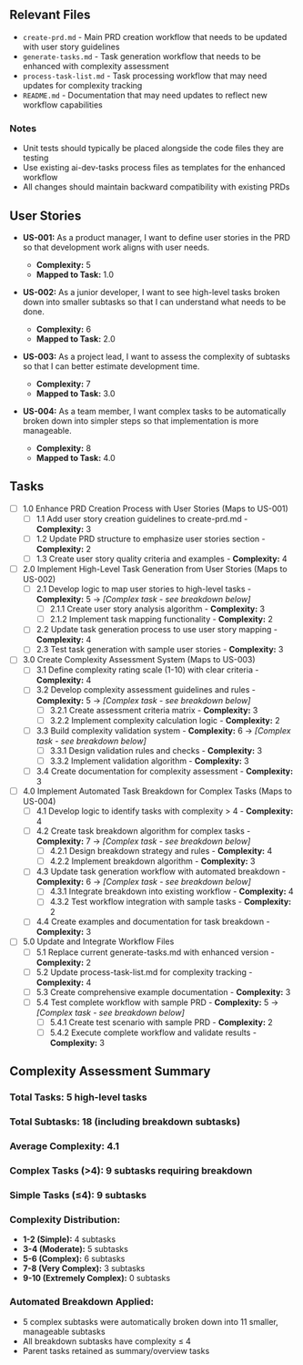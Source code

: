 ## Relevant Files

- `create-prd.md` - Main PRD creation workflow that needs to be updated with user story guidelines
- `generate-tasks.md` - Task generation workflow that needs to be enhanced with complexity assessment
- `process-task-list.md` - Task processing workflow that may need updates for complexity tracking
- `README.md` - Documentation that may need updates to reflect new workflow capabilities

### Notes

- Unit tests should typically be placed alongside the code files they are testing
- Use existing ai-dev-tasks process files as templates for the enhanced workflow
- All changes should maintain backward compatibility with existing PRDs

## User Stories

- **US-001:** As a product manager, I want to define user stories in the PRD so that development work aligns with user needs.
  - **Complexity:** 5
  - **Mapped to Task:** 1.0

- **US-002:** As a junior developer, I want to see high-level tasks broken down into smaller subtasks so that I can understand what needs to be done.
  - **Complexity:** 6
  - **Mapped to Task:** 2.0

- **US-003:** As a project lead, I want to assess the complexity of subtasks so that I can better estimate development time.
  - **Complexity:** 7
  - **Mapped to Task:** 3.0

- **US-004:** As a team member, I want complex tasks to be automatically broken down into simpler steps so that implementation is more manageable.
  - **Complexity:** 8
  - **Mapped to Task:** 4.0

## Tasks

- [ ] 1.0 Enhance PRD Creation Process with User Stories (Maps to US-001)
  - [ ] 1.1 Add user story creation guidelines to create-prd.md - **Complexity:** 3
  - [ ] 1.2 Update PRD structure to emphasize user stories section - **Complexity:** 2
  - [ ] 1.3 Create user story quality criteria and examples - **Complexity:** 4

- [ ] 2.0 Implement High-Level Task Generation from User Stories (Maps to US-002)
  - [ ] 2.1 Develop logic to map user stories to high-level tasks - **Complexity:** 5 → *[Complex task - see breakdown below]*
    - [ ] 2.1.1 Create user story analysis algorithm - **Complexity:** 3
    - [ ] 2.1.2 Implement task mapping functionality - **Complexity:** 2
  - [ ] 2.2 Update task generation process to use user story mapping - **Complexity:** 4
  - [ ] 2.3 Test task generation with sample user stories - **Complexity:** 3

- [ ] 3.0 Create Complexity Assessment System (Maps to US-003)
  - [ ] 3.1 Define complexity rating scale (1-10) with clear criteria - **Complexity:** 4
  - [ ] 3.2 Develop complexity assessment guidelines and rules - **Complexity:** 5 → *[Complex task - see breakdown below]*
    - [ ] 3.2.1 Create assessment criteria matrix - **Complexity:** 3
    - [ ] 3.2.2 Implement complexity calculation logic - **Complexity:** 2
  - [ ] 3.3 Build complexity validation system - **Complexity:** 6 → *[Complex task - see breakdown below]*
    - [ ] 3.3.1 Design validation rules and checks - **Complexity:** 3
    - [ ] 3.3.2 Implement validation algorithm - **Complexity:** 3
  - [ ] 3.4 Create documentation for complexity assessment - **Complexity:** 3

- [ ] 4.0 Implement Automated Task Breakdown for Complex Tasks (Maps to US-004)
  - [ ] 4.1 Develop logic to identify tasks with complexity > 4 - **Complexity:** 4
  - [ ] 4.2 Create task breakdown algorithm for complex tasks - **Complexity:** 7 → *[Complex task - see breakdown below]*
    - [ ] 4.2.1 Design breakdown strategy and rules - **Complexity:** 4
    - [ ] 4.2.2 Implement breakdown algorithm - **Complexity:** 3
  - [ ] 4.3 Update task generation workflow with automated breakdown - **Complexity:** 6 → *[Complex task - see breakdown below]*
    - [ ] 4.3.1 Integrate breakdown into existing workflow - **Complexity:** 4
    - [ ] 4.3.2 Test workflow integration with sample tasks - **Complexity:** 2
  - [ ] 4.4 Create examples and documentation for task breakdown - **Complexity:** 3

- [ ] 5.0 Update and Integrate Workflow Files
  - [ ] 5.1 Replace current generate-tasks.md with enhanced version - **Complexity:** 2
  - [ ] 5.2 Update process-task-list.md for complexity tracking - **Complexity:** 4
  - [ ] 5.3 Create comprehensive example documentation - **Complexity:** 3
  - [ ] 5.4 Test complete workflow with sample PRD - **Complexity:** 5 → *[Complex task - see breakdown below]*
    - [ ] 5.4.1 Create test scenario with sample PRD - **Complexity:** 2
    - [ ] 5.4.2 Execute complete workflow and validate results - **Complexity:** 3

## Complexity Assessment Summary

### Total Tasks: 5 high-level tasks
### Total Subtasks: 18 (including breakdown subtasks)
### Average Complexity: 4.1
### Complex Tasks (>4): 9 subtasks requiring breakdown
### Simple Tasks (≤4): 9 subtasks

### Complexity Distribution:
- **1-2 (Simple):** 4 subtasks
- **3-4 (Moderate):** 5 subtasks  
- **5-6 (Complex):** 6 subtasks
- **7-8 (Very Complex):** 3 subtasks
- **9-10 (Extremely Complex):** 0 subtasks

### Automated Breakdown Applied:
- 5 complex subtasks were automatically broken down into 11 smaller, manageable subtasks
- All breakdown subtasks have complexity ≤ 4
- Parent tasks retained as summary/overview tasks
